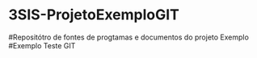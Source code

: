 # 3SIS-ProjetoExemploGIT
#Repositótro de fontes de progtamas e documentos do projeto Exemplo
#Exemplo Teste GIT
